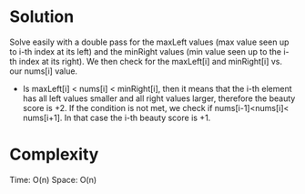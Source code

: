 # Solution
Solve easily with a double pass for the maxLeft values (max value seen up to i-th index at its left) and the minRight values (min value seen up to the i-th index at its right). 
We then check for the maxLeft[i] and minRight[i] vs. our nums[i] value.
- Is maxLeft[i] < nums[i] < minRight[i], then it means that the i-th element has all left values smaller and all right values larger, therefore the beauty score is +2.
If the condition is not met, we check if nums[i-1]<​nums[i]<​​nums[i+1]. In that case the i-th beauty score is +1.

# Complexity
Time: O(n)
Space: O(n)
